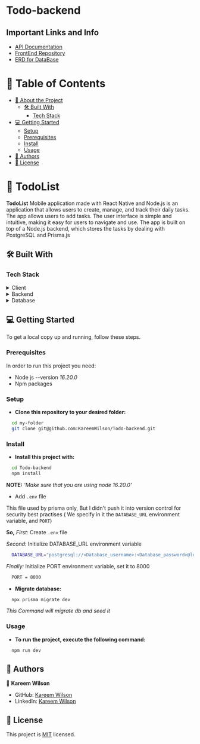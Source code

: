 # Todo-backend

## Important Links and Info

- [API Documentation](./API.md)
- [FrontEnd Repository](https://github.com/KareemWilson/Todo-mobile)
- [ERD for DataBase](./ERD.png)


<!-- TABLE OF CONTENTS -->

# 📗 Table of Contents

- [📖 About the Project](#about-project)
  - [🛠 Built With](#built-with)
    - [Tech Stack](#tech-stack)
- [💻 Getting Started](#getting-started)
  - [Setup](#setup)
  - [Prerequisites](#prerequisites)
  - [Install](#install)
  - [Usage](#usage)
- [👥 Authors](#authors)
- [📝 License](#license)

<!-- PROJECT DESCRIPTION -->

# 📖 TodoList <a name="about-project"></a>

**TodoList** Mobile application made with React Native and Node.js is an application that allows users to create, manage, and track their daily tasks. The app allows users to add tasks. The user interface is simple and intuitive, making it easy for users to navigate and use. The app is built on top of a Node.js backend, which stores the tasks by dealing with PostgreSQL and Prisma.js

## 🛠 Built With <a name="built-with"></a>

### Tech Stack <a name="tech-stack"></a>

<details>
  <summary>Client</summary>
  <ul>
    <li><a href="https://expo.dev/">Expo</a></li>
    <li><a href="https://reactjs.org/">React</a></li>
    <li><a href="https://reactnative.dev/">React Native</a></li>
    <li><a href="https://redux.js.org/">Redux</a></li>
  </ul>
</details>

<details>
<summary>Backend</summary>
  <ul>
    <li><a href="https://nodejs.org/en">Node.js</a></li>
    <li><a href="https://expressjs.com/">Express.Js</a></li>
  </ul>
</details>

<details>
<summary>Database</summary>
  <ul>
    <li><a href="https://www.postgresql.org/">PostgreSQL</a></li>
    <li><a href="https://www.prisma.io/">Prisma.js (As Database ORM)</a></li>
  </ul>
</details>


<!-- GETTING STARTED -->

## 💻 Getting Started <a name="getting-started"></a>

To get a local copy up and running, follow these steps.

### Prerequisites

In order to run this project you need:

- Node js --version *16.20.0*
- Npm packages 

### Setup

- **Clone this repository to your desired folder:**

```sh
  cd my-folder
  git clone git@github.com:KareemWilson/Todo-backend.git
```

### Install

- **Install this project with:**

```sh
  cd Todo-backend
  npm install
```
**NOTE:** *'Make sure that you are using node *16.20.0*'*

- Add `.env` file

This file used by prisma only, But I didn't push it into version control for security best practises ( We specify in it the `DATABASE_URL` environment variable, and `PORT`)

**So,**
*First:* Create `.env` file

*Second:* Initialize DATABASE_URL environment variable

```sh
  DATABASE_URL="postgresql://<Database_username>:<Database_password>@localhost:5432/mydb?schema=public"
```

*Finally:* Initialize PORT environment variable, set it to 8000

```sh
  PORT = 8000
```

- **Migrate database:** 

```sh
  npx prisma migrate dev
```

*This Command will migrate db and seed it*

### Usage

- **To run the project, execute the following command:**

```sh
  npm run dev
```

<!-- AUTHORS -->

## 👥 Authors <a name="authors"></a>

👤 **Kareem Wilson**

- GitHub: [Kareem Wilson](https://github.com/KareemWilson)
- LinkedIn: [Kareem Wilson](https://linkedin.com/in/kareem-wilson)


<!-- LICENSE -->

## 📝 License <a name="license"></a>

This project is [MIT](./LICENSE) licensed.
